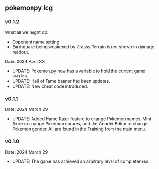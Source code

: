 ## pokemonpy log

### v0.1.2
What all we might do:
* Opponent name setting
* Earthquake being weakened by Grassy Terrain is not shown in damage readout.

Date: 2024 April XX
* UPDATE: Pokemon.py now has a variable to hold the current game version.
* UPDATE: Hall of Fame banner has been updates.
* UPDATE: New cheat code introduced.

### v0.1.1
Date: 2024 March 29
* UPDATE: Added Name Rater feature to change Pokemon names, Mint Store to
  change Pokemon natures, and the Gender Editor to change Pokemon gender.
  All are found in the Training from the main menu.

### v0.1.0
Date: 2024 March 29
* UPDATE: The game has achieved an arbitrary level of completeness.

